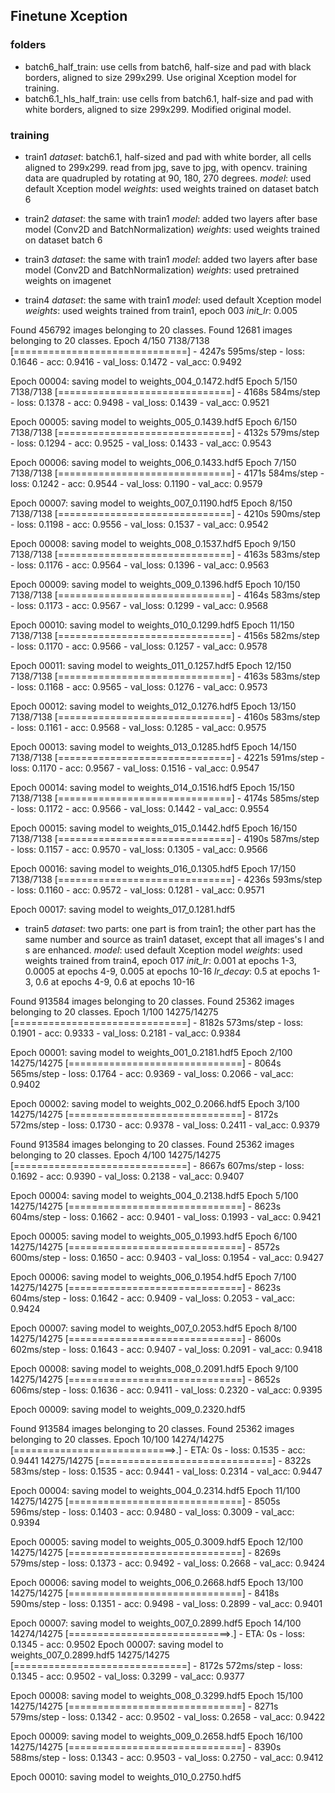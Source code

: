 ## Finetune Xception

### folders
 - batch6_half_train: use cells from batch6, half-size and pad with black borders, aligned to size 299x299. Use original Xception model for training.
 - batch6.1_hls_half_train: use cells from batch6.1, half-size and pad with white borders, aligned to size 299x299. Modified original model.

### training
 - train1
_dataset_: batch6.1, half-sized and pad with white border, all cells aligned to 299x299. read from jpg, save to jpg, with opencv. training data are quadrupled by rotating at 90, 180, 270 degrees.
_model_: used default Xception model
_weights_: used weights trained on dataset batch 6

 - train2
_dataset_: the same with train1
_model_: added two layers after base model (Conv2D and BatchNormalization)
_weights_: used weights trained on dataset batch 6

 - train3
_dataset_: the same with train1
_model_: added two layers after base model (Conv2D and BatchNormalization)
_weights_: used pretrained weights on imagenet

 - train4
_dataset_: the same with train1
_model_: used default Xception model
_weights_: used weights trained from train1, epoch 003
_init_lr_: 0.005

Found 456792 images belonging to 20 classes.
Found 12681 images belonging to 20 classes.
Epoch 4/150
7138/7138 [==============================] - 4247s 595ms/step - loss: 0.1646 - acc: 0.9416 - val_loss: 0.1472 - val_acc: 0.9492

Epoch 00004: saving model to weights_004_0.1472.hdf5
Epoch 5/150
7138/7138 [==============================] - 4168s 584ms/step - loss: 0.1378 - acc: 0.9498 - val_loss: 0.1439 - val_acc: 0.9521

Epoch 00005: saving model to weights_005_0.1439.hdf5
Epoch 6/150
7138/7138 [==============================] - 4132s 579ms/step - loss: 0.1294 - acc: 0.9525 - val_loss: 0.1433 - val_acc: 0.9543

Epoch 00006: saving model to weights_006_0.1433.hdf5
Epoch 7/150
7138/7138 [==============================] - 4171s 584ms/step - loss: 0.1242 - acc: 0.9544 - val_loss: 0.1190 - val_acc: 0.9579

Epoch 00007: saving model to weights_007_0.1190.hdf5
Epoch 8/150
7138/7138 [==============================] - 4210s 590ms/step - loss: 0.1198 - acc: 0.9556 - val_loss: 0.1537 - val_acc: 0.9542

Epoch 00008: saving model to weights_008_0.1537.hdf5
Epoch 9/150
7138/7138 [==============================] - 4163s 583ms/step - loss: 0.1176 - acc: 0.9564 - val_loss: 0.1396 - val_acc: 0.9563

Epoch 00009: saving model to weights_009_0.1396.hdf5
Epoch 10/150
7138/7138 [==============================] - 4164s 583ms/step - loss: 0.1173 - acc: 0.9567 - val_loss: 0.1299 - val_acc: 0.9568

Epoch 00010: saving model to weights_010_0.1299.hdf5
Epoch 11/150
7138/7138 [==============================] - 4156s 582ms/step - loss: 0.1170 - acc: 0.9566 - val_loss: 0.1257 - val_acc: 0.9578

Epoch 00011: saving model to weights_011_0.1257.hdf5
Epoch 12/150
7138/7138 [==============================] - 4163s 583ms/step - loss: 0.1168 - acc: 0.9565 - val_loss: 0.1276 - val_acc: 0.9573

Epoch 00012: saving model to weights_012_0.1276.hdf5
Epoch 13/150
7138/7138 [==============================] - 4160s 583ms/step - loss: 0.1161 - acc: 0.9568 - val_loss: 0.1285 - val_acc: 0.9575

Epoch 00013: saving model to weights_013_0.1285.hdf5
Epoch 14/150
7138/7138 [==============================] - 4221s 591ms/step - loss: 0.1170 - acc: 0.9567 - val_loss: 0.1516 - val_acc: 0.9547

Epoch 00014: saving model to weights_014_0.1516.hdf5
Epoch 15/150
7138/7138 [==============================] - 4174s 585ms/step - loss: 0.1172 - acc: 0.9566 - val_loss: 0.1442 - val_acc: 0.9554

Epoch 00015: saving model to weights_015_0.1442.hdf5
Epoch 16/150
7138/7138 [==============================] - 4190s 587ms/step - loss: 0.1157 - acc: 0.9570 - val_loss: 0.1305 - val_acc: 0.9566

Epoch 00016: saving model to weights_016_0.1305.hdf5
Epoch 17/150
7138/7138 [==============================] - 4236s 593ms/step - loss: 0.1160 - acc: 0.9572 - val_loss: 0.1281 - val_acc: 0.9571

Epoch 00017: saving model to weights_017_0.1281.hdf5


 - train5
_dataset_: two parts: one part is from train1; the other part has the same number and source as train1 dataset, except that all images's l and s are enhanced.
_model_: used default Xception model
_weights_: used weights trained from train4, epoch 017
_init_lr_: 0.001 at epochs 1-3, 0.0005 at epochs 4-9, 0.005 at epochs 10-16
_lr_decay_: 0.5 at epochs 1-3, 0.6 at epochs 4-9, 0.6 at epochs 10-16

Found 913584 images belonging to 20 classes.
Found 25362 images belonging to 20 classes.
Epoch 1/100
14275/14275 [==============================] - 8182s 573ms/step - loss: 0.1901 - acc: 0.9333 - val_loss: 0.2181 - val_acc: 0.9384

Epoch 00001: saving model to weights_001_0.2181.hdf5
Epoch 2/100
14275/14275 [==============================] - 8064s 565ms/step - loss: 0.1764 - acc: 0.9369 - val_loss: 0.2066 - val_acc: 0.9402

Epoch 00002: saving model to weights_002_0.2066.hdf5
Epoch 3/100
14275/14275 [==============================] - 8172s 572ms/step - loss: 0.1730 - acc: 0.9378 - val_loss: 0.2411 - val_acc: 0.9379

Found 913584 images belonging to 20 classes.
Found 25362 images belonging to 20 classes.
Epoch 4/100
14275/14275 [==============================] - 8667s 607ms/step - loss: 0.1692 - acc: 0.9390 - val_loss: 0.2138 - val_acc: 0.9407

Epoch 00004: saving model to weights_004_0.2138.hdf5
Epoch 5/100
14275/14275 [==============================] - 8623s 604ms/step - loss: 0.1662 - acc: 0.9401 - val_loss: 0.1993 - val_acc: 0.9421

Epoch 00005: saving model to weights_005_0.1993.hdf5
Epoch 6/100
14275/14275 [==============================] - 8572s 600ms/step - loss: 0.1650 - acc: 0.9403 - val_loss: 0.1954 - val_acc: 0.9427

Epoch 00006: saving model to weights_006_0.1954.hdf5
Epoch 7/100
14275/14275 [==============================] - 8623s 604ms/step - loss: 0.1642 - acc: 0.9409 - val_loss: 0.2053 - val_acc: 0.9424

Epoch 00007: saving model to weights_007_0.2053.hdf5
Epoch 8/100
14275/14275 [==============================] - 8600s 602ms/step - loss: 0.1643 - acc: 0.9407 - val_loss: 0.2091 - val_acc: 0.9418

Epoch 00008: saving model to weights_008_0.2091.hdf5
Epoch 9/100
14275/14275 [==============================] - 8652s 606ms/step - loss: 0.1636 - acc: 0.9411 - val_loss: 0.2320 - val_acc: 0.9395

Epoch 00009: saving model to weights_009_0.2320.hdf5

Found 913584 images belonging to 20 classes.
Found 25362 images belonging to 20 classes.
Epoch 10/100
14274/14275 [============================>.] - ETA: 0s - loss: 0.1535 - acc: 0.9441
14275/14275 [==============================] - 8322s 583ms/step - loss: 0.1535 - acc: 0.9441 - val_loss: 0.2314 - val_acc: 0.9447

Epoch 00004: saving model to weights_004_0.2314.hdf5
Epoch 11/100
14275/14275 [==============================] - 8505s 596ms/step - loss: 0.1403 - acc: 0.9480 - val_loss: 0.3009 - val_acc: 0.9394

Epoch 00005: saving model to weights_005_0.3009.hdf5
Epoch 12/100
14275/14275 [==============================] - 8269s 579ms/step - loss: 0.1373 - acc: 0.9492 - val_loss: 0.2668 - val_acc: 0.9424

Epoch 00006: saving model to weights_006_0.2668.hdf5
Epoch 13/100
14275/14275 [==============================] - 8418s 590ms/step - loss: 0.1351 - acc: 0.9498 - val_loss: 0.2899 - val_acc: 0.9401

Epoch 00007: saving model to weights_007_0.2899.hdf5
Epoch 14/100
14274/14275 [============================>.] - ETA: 0s - loss: 0.1345 - acc: 0.9502
Epoch 00007: saving model to weights_007_0.2899.hdf5
14275/14275 [==============================] - 8172s 572ms/step - loss: 0.1345 - acc: 0.9502 - val_loss: 0.3299 - val_acc: 0.9377

Epoch 00008: saving model to weights_008_0.3299.hdf5
Epoch 15/100
14275/14275 [==============================] - 8271s 579ms/step - loss: 0.1342 - acc: 0.9502 - val_loss: 0.2658 - val_acc: 0.9422

Epoch 00009: saving model to weights_009_0.2658.hdf5
Epoch 16/100
14275/14275 [==============================] - 8390s 588ms/step - loss: 0.1343 - acc: 0.9503 - val_loss: 0.2750 - val_acc: 0.9412

Epoch 00010: saving model to weights_010_0.2750.hdf5